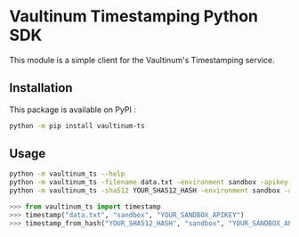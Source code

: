 # Vaultinum Timestamping Python SDK

This module is a simple client for the Vaultinum's Timestamping service.

## Installation

This package is available on PyPI :

```bash
python -m pip install vaultinum-ts
```

## Usage

```bash
python -m vaultinum_ts --help
python -m vaultinum_ts -filename data.txt -environment sandbox -apikey YOUR_SANDBOX_APIKEY
python -m vaultinum_ts -sha512 YOUR_SHA512_HASH -environment sandbox -apikey YOUR_SANDBOX_APIKEY
```

```python
>>> from vaultinum_ts import timestamp
>>> timestamp("data.txt", "sandbox", "YOUR_SANDBOX_APIKEY")
>>> timestamp_from_hash("YOUR_SHA512_HASH", "sandbox", "YOUR_SANDBOX_APIKEY")
```
